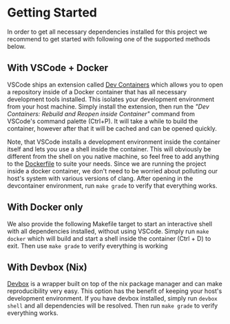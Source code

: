 

# Getting Started

In order to get all necessary dependencies installed for this project we recommend to get started with following one of the supported methods below.


## With VSCode + Docker
VSCode ships an extension called [Dev Containers](https://marketplace.visualstudio.com/items?itemName=ms-vscode-remote.remote-containers) which allows you to open a repository inside of a Docker container that has all necessary development tools installed. This isolates your development environment from your host machine. Simply install the extension, then run the _"Dev Containers: Rebuild and Reopen inside Container"_ command from VSCode's command palette (Ctrl+P). It will take a while to build the container, however after that it will be cached and can be opened quickly.

Note, that VSCode installs a development environment inside the container itself and lets you use a shell inside the container. This will obviously be different from the shell on you native machine, so feel free to add anything to the [Dockerfile](.devcontainer/Dockerfile) to suite your needs. Since we are running the project inside a docker container, we don't need to be worried about polluting our host's system with various versions of clang. After opening in the devcontainer environment, run `make grade` to verify that everything works.


## With Docker only

We also provide the following Makefile target to start an interactive shell with all dependencies installed, without using VSCode. Simply run `make docker` which will build and start a shell inside the container (Ctrl + D) to exit. Then use `make grade` to verify everything is working


## With Devbox (Nix)

[Devbox](https://www.jetify.com/devbox) is a wrapper built on top of the nix package manager and can make reproducibility very easy. This option has the benefit of keeping your host's development environment. If you have devbox installed, simply run `devbox shell` and all dependencies will be resolved. Then run `make grade` to verify everything works.


